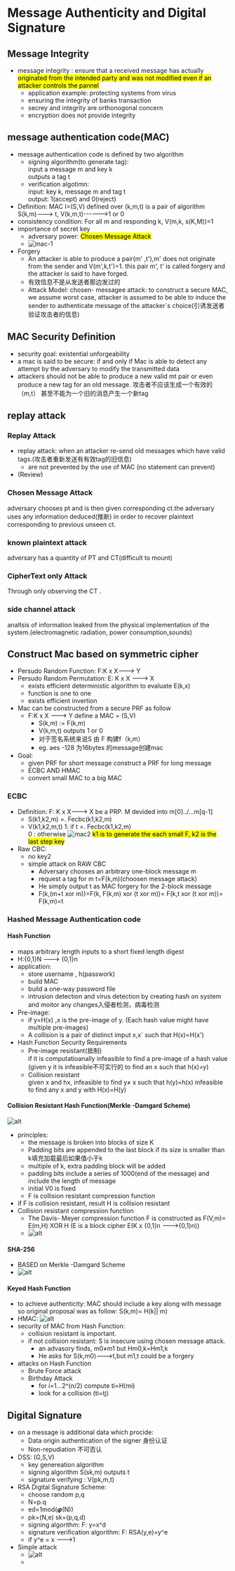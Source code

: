 # Message Authenticity and Digital Signature

## Message Integrity

* message integrity : ensure that a received message has actually <mark> originated from the intended party and was not modified even if an attacker controls the pannel</mark>
	* application example: protecting systems from virus 
	* ensuring the integrity of banks transaction
	* secrey and integrity are orthonogonal concern
	* encryption does not provide integrity

## message authentication code(MAC)

* message authentication code is defined by two algorithm
	* signing algorithm(to generate tag):  
input a message m and key k  
outputs a tag t
	* verification algotimn:  
input: key k, message m and tag t   
output: 1(accept) and 0(reject)
* Definition: MAC I=(S,V) defined over (k,m,t) is a pair of algorithm  
S(k,m)---> t, V(k,m,t)------>1 or 0
* consistency condition: For all m and responding k, V(m,k, s(K,M))=1
* importance of secret key
	* adversary power: <mark>Chosen Message Attack</mark>
	* ![mac-1](images/MAC-1.png)
* Forgery
	* An attacker is able to produce a pair(m' ,t'),m' does not originate from the sender and V(m',k,t')=1. this pair m', t' is called forgery and the attacker is said to have forged.
	* 有效信息不是从发送者那边发过的
	* Attack Model: chosen- messagee attack: to construct a secure MAC, we assume worst case, attacker is assumed to be able to induce the sender to authenticate message of the attacker`s choice(引诱发送者验证攻击者的信息)

## MAC Security Definition

* security goal: existential unforgeability
* a mac is said to be secure: if and only if Mac is able to detect any attempt by the adversary to modify the transmitted data
* attackers should not be able to produce a new valid mt pair or even produce a new tag for an old message. 攻击者不应该生成一个有效的（m,t） 甚至不能为一个旧的消息产生一个新tag

## replay attack
### Replay Attack
* replay attack: when an attacker re-send old messages which have valid tags.(攻击者重新发送有有效tag的旧信息)
	* are not prevented by the use of MAC (no statement can prevent)
* (Review) 

### Chosen Message Attack

adversary chooses pt and is then given corresponding ct.the adversary uses any information deduced(推断) in order to recover plaintext corresponding to previous unseen ct.

### known plaintext attack

adversary has a quantity of PT and CT(difficult to mount)

### CipherText only Attack

Through only observing the CT .

### side channel attack

analtsis of information leaked from the physical implementation of the system.(electromagnetic radiation, power consumption,sounds)


## Construct Mac based on symmetric cipher

* Persudo Random Function: F:K x X---> Y
* Persudo Random Permutation: E: K x X ---> X
	* exists efficient deterministic algorithm to evaluate E(k,x)
	* function is one to one
	* exists efficient invertion
* Mac can be constructed from a secure PRF as follow
	* F:K x X ---> Y define a MAC = (S,V)
		* S(k,m) := F(k,m)
		* V(k,m,t) outputs 1 or 0
		* 对于签名系统来说S 由 F 构建f（k,m）
		* eg. aes -128 为16bytes 的message创建mac
* Goal: 
	* given PRF for short message construct a PRF for long message
	* ECBC AND HMAC
	* convert small MAC to a big MAC

### ECBC

* Definition: F: K x X---> X be a PRP. M devided into m[0]../...m[q-1]
	* S(k1,k2,m) =. Fecbc(k1,k2,m)
	* V(k1,k2,m,t) 1: if t =. Fecbc(k1,k2,m)  
0 : otherwise
![mac2](images/mac-2.png)
<mark>k1 is to generate the each small F, k2 is the last step key</mark>
* Raw CBC:
	* no key2
	* simple attack on RAW CBC
		* Adversary chooses an arbitrary one-block message m
		* request a tag for m t=F(k,m)(choosen message attack)
		* He simply output t as MAC forgery for the 2-block message
		* F(k,(m+t xor m))=F(k, F(k,m) xor (t xor m))= F(k,t xor (t xor m))= F(k,m)=t

### Hashed Message Authentication code

#### Hash Function
* maps arbitrary length inputs to a short fixed length digest
* H:{0,1}N ---> {0,1}n
* application: 
	* store username , h(passwork)
	* build MAC
	* build a one-way password file 
	* intrusion detection and virus detection by creating hash on system and moitor any changes入侵者检测，病毒检测
* Pre-image:
	* if y=H(x) ,x is the pre-image of y. (Each hash value might have multiple pre-images)
	* A collision is a pair of distinct imput x,x` such that H(x)=H(x')
* Hash Function Security Requirements
	* Pre-image resistant(抵制)  
	if it is computatioanally infeasible to find a pre-image of a hash value (given y it is infeasible不可实行的 to find an x such that h(x)=y)
	* Collision resistant  
	given x and hx, infeasible to find y≠ x such that h(y)=h(x)
	infeasible to find any x and y with H(x)=H(y)

#### Collision Resistant Hash Function(Merkle -Damgard Scheme)
![alt](images/mac-3.png)

* principles:
	* the message is broken into blocks of size K
	* Padding bits are appended to the last block if its size is smaller than k填充加载最后如果值小于k
	* multiple of k, extra padding block will be added
	* padding bits include a series of 1000(end of the message) and include the length of message
	* initial V0 is fixed 
	* F is collision resistant compression function
* if F is collision resistant, result H is collision resistant
* Collision resistant compression function
	* The Davis- Meyer compression function F is constructed as F(V,m)= E(m,H) XOR H (E is a block cipher E(K x {0,1}n --->{0,1}n))
	* ![alt](images/mac-4.png)

#### SHA-256

* BASED on Merkle -Damgard Scheme
* ![alt](images/mac-5.png)

#### Keyed Hash Function

* to achieve authenticity: MAC should include a key along with message so original proposal was as follow: S(k,m)= H(k|| m)
* HMAC:
![alt](images/mac-6.png)
* security of MAC from Hash Function:
	* collision resistant is important.
	* if not collision resistant: S is insecure using chosen message attack.
		* an advasory finds, m0≠m1 but Hm0,k=Hm1,k
		* He asks for S(k,m0)--->t,but m1,t could be a forgery
* attacks on Hash Function
	* Brute Force attack
	* Birthday Attack
		* for i=1...2^(n/2) compute ti=H(mi) 
		* look for a collision (ti=tj)

## Digital Signature

* on a message is additional data which procide:
	* Data origin authentication of the signer 身份认证
	* Non-repudiation 不可否认
* DSS: (G,S,V)
	* key genereation algorithm
	* signing algorithm S(sk,m) outputs t
	* signature verifying : V(pk,m,t)
* RSA Digital Signature Scheme:
	* choose random p,q
	* N=p.q
	* ed=1mod(𝝋(N))
	* pk=(N,e) sk=(p,q,d)
	* signing algorithm: F: y=x^d
	* signature verification algorithm: F: RSA(y,e)=y^e
	* if y^e = x --->1
* Simple attack
	* ![alt](images/mac-7.png)
	* 